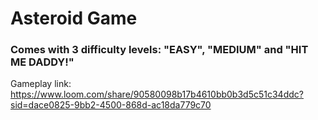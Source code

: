 # Asteroid Game

### Comes with 3 difficulty levels: "EASY", "MEDIUM" and "HIT ME DADDY!"


Gameplay link: https://www.loom.com/share/90580098b17b4610bb0b3d5c51c34ddc?sid=dace0825-9bb2-4500-868d-ac18da779c70
